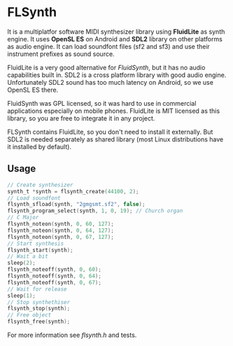 # FLSynth

It is a multiplatfor software MIDI synthesizer library using **FluidLite** as synth engine.
It uses **OpenSL ES** on Android and **SDL2** library on other platforms as audio 
engine. It can load soundfont files (sf2 and sf3) and use their instrument
prefixes as sound source.

FluidLite is a very good alternative for *FluidSynth*, but it has no
audio capabilities built in. SDL2 is a cross platform library with good audio engine.
Unfortunately SDL2 sound has too much latency on Android, so we use OpenSL ES there.

FluidSynth was GPL licensed, so it was hard to use in commercial
applications especially on mobile phones. FluidLite is MIT licensed 
as this library, so you are free to integrate it in any project.

FLSynth contains FluidLite, so you don't need to install it 
externally. But SDL2 is needed separately as shared library 
(most Linux distributions have it installed by default).

## Usage

```C
// Create synthesizer
synth_t *synth = flsynth_create(44100, 2);
// Load soundfont
flsynth_sfload(synth, "2gmgsmt.sf2", false);
flsynth_program_select(synth, 1, 0, 19); // Church organ
// C Major
flsynth_noteon(synth, 0, 60, 127);
flsynth_noteon(synth, 0, 64, 127);
flsynth_noteon(synth, 0, 67, 127);
// Start synthesis
flsynth_start(synth);
// Wait a bit
sleep(2);
flsynth_noteoff(synth, 0, 60);
flsynth_noteoff(synth, 0, 64);
flsynth_noteoff(synth, 0, 67);
// Wait for release
sleep(1);
// Stop synthethiser
flsynth_stop(synth);
// Free object
flsynth_free(synth);
```

For more information see *flsynth.h* and tests.
